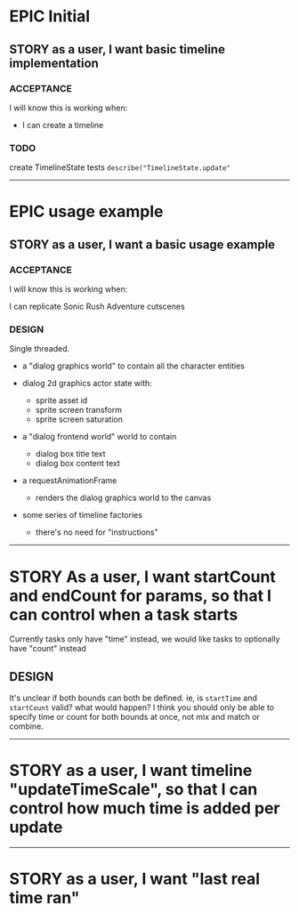 # EPIC Initial

## STORY as a user, I want basic timeline implementation

### ACCEPTANCE

I will know this is working when:

- I can create a timeline

### TODO

create TimelineState tests
`describe("TimelineState.update"`

---

# EPIC usage example

## STORY as a user, I want a basic usage example

### ACCEPTANCE

I will know this is working when:

I can replicate Sonic Rush Adventure cutscenes

### DESIGN

Single threaded.

- a "dialog graphics world" to contain all the character entities
- dialog 2d graphics actor state with:

  - sprite asset id
  - sprite screen transform
  - sprite screen saturation

- a "dialog frontend world" world to contain

  - dialog box title text
  - dialog box content text

- a requestAnimationFrame

  - renders the dialog graphics world to the canvas

- some series of timeline factories
  - there's no need for "instructions"

---

# STORY As a user, I want startCount and endCount for params, so that I can control when a task starts

Currently tasks only have "time" instead, we would like tasks to optionally have "count" instead

## DESIGN

It's unclear if both bounds can both be defined. ie, is `startTime` and `startCount` valid? what would happen? I think you should only be able to specify time or count for both bounds at once, not mix and match or combine.

---

# STORY as a user, I want timeline "updateTimeScale", so that I can control how much time is added per update

---

# STORY as a user, I want "last real time ran"
